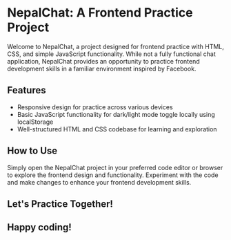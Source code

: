 # NepalChat: A Frontend Practice Project

Welcome to NepalChat, a project designed for frontend practice with HTML, CSS, and simple JavaScript functionality. While not a fully functional chat application, NepalChat provides an opportunity to practice frontend development skills in a familiar environment inspired by Facebook.

## Features

- Responsive design for practice across various devices
- Basic JavaScript functionality for dark/light mode toggle locally using localStorage
- Well-structured HTML and CSS codebase for learning and exploration

## How to Use

Simply open the NepalChat project in your preferred code editor or browser to explore the frontend design and functionality. Experiment with the code and make changes to enhance your frontend development skills.

## Let's Practice Together!

## Happy coding!
